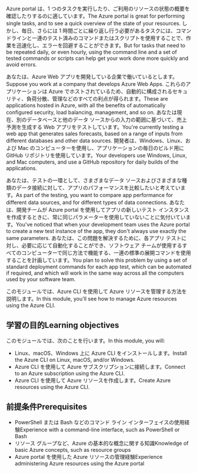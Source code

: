 <span data-ttu-id="4260b-101">Azure portal は、1 つのタスクを実行したり、ご利用のリソースの状態の概要を確認したりするのに適しています。</span><span class="sxs-lookup"><span data-stu-id="4260b-101">The Azure portal is great for performing single tasks, and to see a quick overview of the state of your resources.</span></span> <span data-ttu-id="4260b-102">しかし、毎日、さらには 1 時間ごとに繰り返し行う必要があるタスクには、コマンドラインと一連のテスト済みのコマンドまたはスクリプトを使用することで、作業を迅速化し、エラーを回避することができます。</span><span class="sxs-lookup"><span data-stu-id="4260b-102">But for tasks that need to be repeated daily, or even hourly, using the command line and a set of tested commands or scripts can help get your work done more quickly and avoid errors.</span></span> 

<span data-ttu-id="4260b-103">あなたは、Azure Web アプリを開発している企業で働いているとします。</span><span class="sxs-lookup"><span data-stu-id="4260b-103">Suppose you work at a company that develops Azure Web Apps.</span></span> <span data-ttu-id="4260b-104">これらのアプリケーションは Azure でホストされているため、自動的に構成されるセキュリティ、負荷分散、管理などのすべての利点が得られます。</span><span class="sxs-lookup"><span data-stu-id="4260b-104">These are applications hosted in Azure, with all the benefits of automatically configured security, load balancing, management, and so on.</span></span> <span data-ttu-id="4260b-105">あなたは現在、別のデータベースと他のデータ ソースからの入力の範囲に基づいて、売上予測を生成する Web アプリをテストしています。</span><span class="sxs-lookup"><span data-stu-id="4260b-105">You're currently testing a web app that generates sales forecasts, based on a range of inputs from different databases and other data sources.</span></span> <span data-ttu-id="4260b-106">開発者は、Windows、Linux、および Mac のコンピューターを使用し、アプリケーションの毎日のビルド用に GitHub リポジトリを使用しています。</span><span class="sxs-lookup"><span data-stu-id="4260b-106">Your developers use Windows, Linux, and Mac computers, and use a GitHub repository for daily builds of the applications.</span></span> 

<span data-ttu-id="4260b-107">あなたは、テストの一環として、さまざまなデータ ソースおよびさまざまな種類のデータ接続に対して、アプリのパフォーマンスを比較したいと考えています。</span><span class="sxs-lookup"><span data-stu-id="4260b-107">As part of the testing, you want to compare app performance for different data sources, and for different types of data connections.</span></span> <span data-ttu-id="4260b-108">あなたは、開発チームが Azure portal を使用してアプリの新しいテスト インスタンスを作成するときに、常に同じパラメーターを使用していないことに気付いています。</span><span class="sxs-lookup"><span data-stu-id="4260b-108">You've noticed that when your development team uses the Azure portal to create a new test instance of the app, they don't always use exactly the same parameters.</span></span> <span data-ttu-id="4260b-109">あなたは、この問題を解決するために、各アプリ テストに対し、必要に応じて自動化することができ、ソフトウェア チームが使用するすべてのコンピューターで同じ方法で機能する、一連の標準の展開コマンドを使用することを計画しています。</span><span class="sxs-lookup"><span data-stu-id="4260b-109">You plan to solve this problem by using a set of standard deployment commands for each app test, which can be automated if required, and which will work in the same way across all the computers used by your software team.</span></span>

<span data-ttu-id="4260b-110">このモジュールでは、Azure CLI を使用して Azure リソースを管理する方法を説明します。</span><span class="sxs-lookup"><span data-stu-id="4260b-110">In this module, you'll see how to manage Azure resources using the Azure CLI.</span></span> 

## <a name="learning-objectives"></a><span data-ttu-id="4260b-111">学習の目的</span><span class="sxs-lookup"><span data-stu-id="4260b-111">Learning objectives</span></span>

<span data-ttu-id="4260b-112">このモジュールでは、次のことを行います。</span><span class="sxs-lookup"><span data-stu-id="4260b-112">In this module, you will:</span></span>

- <span data-ttu-id="4260b-113">Linux、macOS、Windows 上に Azure CLI をインストールします。</span><span class="sxs-lookup"><span data-stu-id="4260b-113">Install the Azure CLI on Linux, macOS, and/or Windows.</span></span>
- <span data-ttu-id="4260b-114">Azure CLI を使用して Azure サブスクリプションに接続します。</span><span class="sxs-lookup"><span data-stu-id="4260b-114">Connect to an Azure subscription using the Azure CLI.</span></span>
- <span data-ttu-id="4260b-115">Azure CLI を使用して Azure リソースを作成します。</span><span class="sxs-lookup"><span data-stu-id="4260b-115">Create Azure resources using the Azure CLI.</span></span>

## <a name="prerequisites"></a><span data-ttu-id="4260b-116">前提条件</span><span class="sxs-lookup"><span data-stu-id="4260b-116">Prerequisites</span></span>  

- <span data-ttu-id="4260b-117">PowerShell または Bash などのコマンド ライン インターフェイスの使用経験</span><span class="sxs-lookup"><span data-stu-id="4260b-117">Experience with a command-line interface, such as PowerShell or Bash</span></span>
- <span data-ttu-id="4260b-118">リソース グループなど、Azure の基本的な概念に関する知識</span><span class="sxs-lookup"><span data-stu-id="4260b-118">Knowledge of basic Azure concepts, such as resource groups</span></span>
- <span data-ttu-id="4260b-119">Azure portal を使用した Azure リソースの管理経験</span><span class="sxs-lookup"><span data-stu-id="4260b-119">Experience administering Azure resources using the Azure portal</span></span>